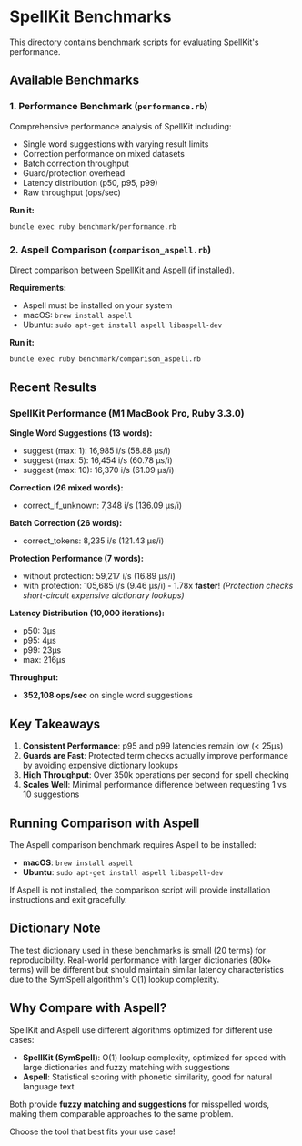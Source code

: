 # SpellKit Benchmarks

This directory contains benchmark scripts for evaluating SpellKit's performance.

## Available Benchmarks

### 1. Performance Benchmark (`performance.rb`)

Comprehensive performance analysis of SpellKit including:
- Single word suggestions with varying result limits
- Correction performance on mixed datasets
- Batch correction throughput
- Guard/protection overhead
- Latency distribution (p50, p95, p99)
- Raw throughput (ops/sec)

**Run it:**
```bash
bundle exec ruby benchmark/performance.rb
```

### 2. Aspell Comparison (`comparison_aspell.rb`)

Direct comparison between SpellKit and Aspell (if installed).

**Requirements:**
- Aspell must be installed on your system
- macOS: `brew install aspell`
- Ubuntu: `sudo apt-get install aspell libaspell-dev`

**Run it:**
```bash
bundle exec ruby benchmark/comparison_aspell.rb
```

## Recent Results

### SpellKit Performance (M1 MacBook Pro, Ruby 3.3.0)

**Single Word Suggestions (13 words):**
- suggest (max: 1): 16,985 i/s (58.88 μs/i)
- suggest (max: 5): 16,454 i/s (60.78 μs/i)
- suggest (max: 10): 16,370 i/s (61.09 μs/i)

**Correction (26 mixed words):**
- correct_if_unknown: 7,348 i/s (136.09 μs/i)

**Batch Correction (26 words):**
- correct_tokens: 8,235 i/s (121.43 μs/i)

**Protection Performance (7 words):**
- without protection: 59,217 i/s (16.89 μs/i)
- with protection: 105,685 i/s (9.46 μs/i) - 1.78x **faster**!
  *(Protection checks short-circuit expensive dictionary lookups)*

**Latency Distribution (10,000 iterations):**
- p50: 3μs
- p95: 4μs
- p99: 23μs
- max: 216μs

**Throughput:**
- **352,108 ops/sec** on single word suggestions

## Key Takeaways

1. **Consistent Performance**: p95 and p99 latencies remain low (< 25μs)
2. **Guards are Fast**: Protected term checks actually improve performance by avoiding expensive dictionary lookups
3. **High Throughput**: Over 350k operations per second for spell checking
4. **Scales Well**: Minimal performance difference between requesting 1 vs 10 suggestions

## Running Comparison with Aspell

The Aspell comparison benchmark requires Aspell to be installed:

- **macOS**: `brew install aspell`
- **Ubuntu**: `sudo apt-get install aspell libaspell-dev`

If Aspell is not installed, the comparison script will provide installation instructions and exit gracefully.

## Dictionary Note

The test dictionary used in these benchmarks is small (20 terms) for reproducibility. Real-world performance with larger dictionaries (80k+ terms) will be different but should maintain similar latency characteristics due to the SymSpell algorithm's O(1) lookup complexity.

## Why Compare with Aspell?

SpellKit and Aspell use different algorithms optimized for different use cases:

- **SpellKit (SymSpell)**: O(1) lookup complexity, optimized for speed with large dictionaries and fuzzy matching with suggestions
- **Aspell**: Statistical scoring with phonetic similarity, good for natural language text

Both provide **fuzzy matching and suggestions** for misspelled words, making them comparable approaches to the same problem.

Choose the tool that best fits your use case!
